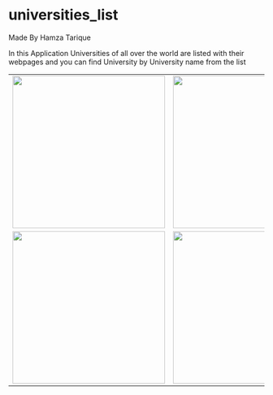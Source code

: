 # universities_list
Made By Hamza Tarique

In this Application Universities of all over the world are listed with their webpages and you can find University by University name from the list


|                                                                         |                                                                         |
|-------------------------------------------------------------------------|-------------------------------------------------------------------------|
| <img src="https://i.postimg.cc/0yt9bj2r/screenshot-1.png" width="300"/> | <img src="https://i.postimg.cc/C1tv9BHG/screenshot-1.png" width="300"/> |
| <img src="https://i.postimg.cc/5tQ2c8gj/screenshot-3.png" width="300"/> | <img src="https://i.postimg.cc/3NTGy3KM/screenshot-1.png" width="300"/> |
